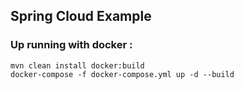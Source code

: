 ## Spring Cloud Example


### Up running with docker :

```
mvn clean install docker:build
docker-compose -f docker-compose.yml up -d --build
```

